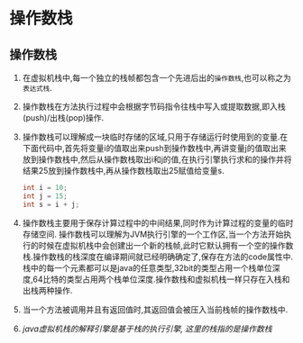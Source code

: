 # 操作数栈

## 操作数栈
1. 在虚拟机栈中,每一个独立的栈帧都包含一个先进后出的`操作数栈`,也可以称之为`表达式栈`.

2. 操作数栈在方法执行过程中会根据字节码指令往栈中写入或提取数据,即入栈(push)/出栈(pop)操作.

3. 操作数栈可以理解成一块临时存储的区域,只用于存储运行时使用到的变量.在下面代码中,首先将变量i的值取出来push到操作数栈中,再讲变量j的值取出来放到操作数栈中,然后从操作数栈取出i和j的值,在执行引擎执行求和的操作并将结果25放到操作数栈中,再从操作数栈取出25赋值给变量s.
    ```java
    int i = 10;
    int j = 15;
    int s = i + j;
    ```

4. 操作数栈主要用于保存计算过程中的中间结果,同时作为计算过程的变量的临时存储空间. 操作数栈可以理解为JVM执行引擎的一个工作区,当一个方法开始执行的时候在虚拟机栈中会创建出一个新的栈帧,此时它默认拥有一个空的操作数栈.操作数栈的栈深度在编译期间就已经明确确定了,保存在方法的code属性中.栈中的每一个元素都可以是java的任意类型,32bit的类型占用一个栈单位深度,64比特的类型占用两个栈单位深度.操作数栈和虚拟机栈一样只存在入栈和出栈两种操作.

5. 当一个方法被调用并且有返回值时,其返回值会被压入当前栈帧的操作数栈中.

6. _java虚拟机栈的解释引擎是基于栈的执行引擎, 这里的栈指的是操作数栈_